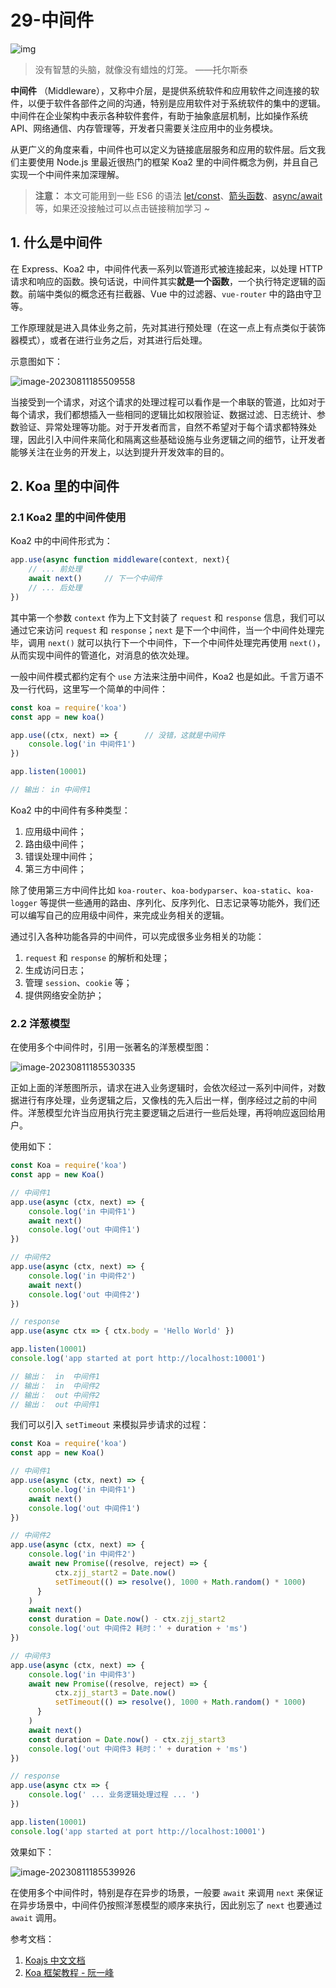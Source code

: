 # 29-**中间件**

![img](https://img4.mukewang.com/5d638d8b0001e7f506400360.jpg)

> 没有智慧的头脑，就像没有蜡烛的灯笼。 ——托尔斯泰

**中间件** （Middleware），又称中介层，是提供系统软件和应用软件之间连接的软件，以便于软件各部件之间的沟通，特别是应用软件对于系统软件的集中的逻辑。中间件在企业架构中表示各种软件套件，有助于抽象底层机制，比如操作系统 API、网络通信、内存管理等，开发者只需要关注应用中的业务模块。

从更广义的角度来看，中间件也可以定义为链接底层服务和应用的软件层。后文我们主要使用 Node.js 里最近很热门的框架 Koa2 里的中间件概念为例，并且自己实现一个中间件来加深理解。

> **注意：** 本文可能用到一些 ES6 的语法 [let/const](http://es6.ruanyifeng.com/#docs/let)、[箭头函数](http://es6.ruanyifeng.com/#docs/function)、[async/await](http://es6.ruanyifeng.com/#docs/async) 等，如果还没接触过可以点击链接稍加学习 ~

## 1. 什么是中间件

在 Express、Koa2 中，中间件代表一系列以管道形式被连接起来，以处理 HTTP 请求和响应的函数。换句话说，中间件其实**就是一个函数**，一个执行特定逻辑的函数。前端中类似的概念还有拦截器、Vue 中的过滤器、`vue-router` 中的路由守卫等。

工作原理就是进入具体业务之前，先对其进行预处理（在这一点上有点类似于装饰器模式），或者在进行业务之后，对其进行后处理。

示意图如下：

![image-20230811185509558](./assets/image-20230811185509558.png)

当接受到一个请求，对这个请求的处理过程可以看作是一个串联的管道，比如对于每个请求，我们都想插入一些相同的逻辑比如权限验证、数据过滤、日志统计、参数验证、异常处理等功能。对于开发者而言，自然不希望对于每个请求都特殊处理，因此引入中间件来简化和隔离这些基础设施与业务逻辑之间的细节，让开发者能够关注在业务的开发上，以达到提升开发效率的目的。

## 2. Koa 里的中间件

### 2.1 Koa2 里的中间件使用

Koa2 中的中间件形式为：

```javascript
app.use(async function middleware(context, next){ 
    // ... 前处理
    await next()     // 下一个中间件
    // ... 后处理
})
```

其中第一个参数 `context` 作为上下文封装了 `request` 和 `response` 信息，我们可以通过它来访问 `request` 和 `response`；`next` 是下一个中间件，当一个中间件处理完毕，调用 `next()` 就可以执行下一个中间件，下一个中间件处理完再使用 `next()`，从而实现中间件的管道化，对消息的依次处理。

一般中间件模式都约定有个 `use` 方法来注册中间件，Koa2 也是如此。千言万语不及一行代码，这里写一个简单的中间件：

```javascript
const koa = require('koa')
const app = new koa()

app.use((ctx, next) => {      // 没错，这就是中间件
    console.log('in 中间件1')
})

app.listen(10001)

// 输出： in 中间件1
```

Koa2 中的中间件有多种类型：

1. 应用级中间件；
2. 路由级中间件；
3. 错误处理中间件；
4. 第三方中间件；

除了使用第三方中间件比如 `koa-router`、`koa-bodyparser`、`koa-static`、`koa-logger` 等提供一些通用的路由、序列化、反序列化、日志记录等功能外，我们还可以编写自己的应用级中间件，来完成业务相关的逻辑。

通过引入各种功能各异的中间件，可以完成很多业务相关的功能：

1. `request` 和 `response` 的解析和处理；
2. 生成访问日志；
3. 管理 `session`、`cookie` 等；
4. 提供网络安全防护；

### 2.2 洋葱模型

在使用多个中间件时，引用一张著名的洋葱模型图：

![image-20230811185530335](./assets/image-20230811185530335.png)

正如上面的洋葱图所示，请求在进入业务逻辑时，会依次经过一系列中间件，对数据进行有序处理，业务逻辑之后，又像栈的先入后出一样，倒序经过之前的中间件。洋葱模型允许当应用执行完主要逻辑之后进行一些后处理，再将响应返回给用户。

使用如下：

```javascript
const Koa = require('koa')
const app = new Koa()

// 中间件1
app.use(async (ctx, next) => {
    console.log('in 中间件1')
    await next()
    console.log('out 中间件1')
})

// 中间件2
app.use(async (ctx, next) => {
    console.log('in 中间件2')
    await next()
    console.log('out 中间件2')
})

// response
app.use(async ctx => { ctx.body = 'Hello World' })

app.listen(10001)
console.log('app started at port http://localhost:10001')

// 输出：  in  中间件1
// 输出：  in  中间件2
// 输出：  out 中间件2
// 输出：  out 中间件1
```

我们可以引入 `setTimeout` 来模拟异步请求的过程：

```javascript
const Koa = require('koa')
const app = new Koa()

// 中间件1
app.use(async (ctx, next) => {
    console.log('in 中间件1')
    await next()
    console.log('out 中间件1')
})

// 中间件2
app.use(async (ctx, next) => {
    console.log('in 中间件2')
    await new Promise((resolve, reject) => {
          ctx.zjj_start2 = Date.now()
          setTimeout(() => resolve(), 1000 + Math.random() * 1000)
      }
    )
    await next()
    const duration = Date.now() - ctx.zjj_start2
    console.log('out 中间件2 耗时：' + duration + 'ms')
})

// 中间件3
app.use(async (ctx, next) => {
    console.log('in 中间件3')
    await new Promise((resolve, reject) => {
          ctx.zjj_start3 = Date.now()
          setTimeout(() => resolve(), 1000 + Math.random() * 1000)
      }
    )
    await next()
    const duration = Date.now() - ctx.zjj_start3
    console.log('out 中间件3 耗时：' + duration + 'ms')
})

// response
app.use(async ctx => {
    console.log(' ... 业务逻辑处理过程 ... ')
})

app.listen(10001)
console.log('app started at port http://localhost:10001')
```

效果如下：

![image-20230811185539926](./assets/image-20230811185539926.png)

在使用多个中间件时，特别是存在异步的场景，一般要 `await` 来调用 `next` 来保证在异步场景中，中间件仍按照洋葱模型的顺序来执行，因此别忘了 `next` 也要通过 `await` 调用。

参考文档：

1. [Koajs 中文文档](https://koa.bootcss.com/)
2. [Koa 框架教程 - 阮一峰](http://www.ruanyifeng.com/blog/2017/08/koa.html)